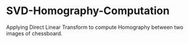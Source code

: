 # SVD-Homography-Computation
Applying Direct Linear Transform to compute Homography between two images of chessboard.
